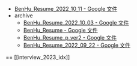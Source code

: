 
- [BenHu_Resume_2022_10_11 - Google 文件](https://docs.google.com/document/d/1AC7Bjza4cXZVvLWvNoOMmHkRkLHwrk7Ld_3RkswYuT0/edit#heading=h.1oh3eujdl476)
- archive
	- [BenHu_Resume_2022_10_03 - Google 文件](https://docs.google.com/document/d/1ia-RZvJ0s51h57zuspQiIVY1FS-9Z_od03dCD823C3g/edit#)
	- [BenHu_Resume - Google 文件](https://docs.google.com/document/d/1W2ySqWiNFNkQdBNBgEi1_sXVhcZ347QZbvnU-bcyqtM/edit#heading=h.aqczviwngh4p)
	- [BenHu_Resume_p_ver2 - Google 文件](https://docs.google.com/document/d/1mCtVnFwwepHQvbx78zZaiuUv6JBIOQZJiaiGLzPFzlw/edit#heading=h.aqczviwngh4p)
	- [BenHu_Resume_2022_09_22 - Google 文件](https://docs.google.com/document/d/1SPBJPIUYNa9fNziHJ7xzP_Coe25kfwLN60L5ZxmfCE4/edit#heading=h.gw5rciyx4gti)



==
[[interview_2023_idx]]

